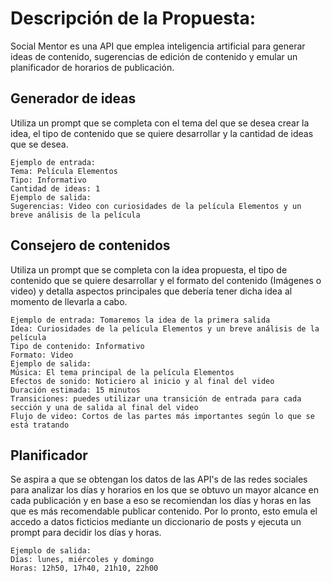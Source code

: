 # Descripción de la Propuesta:
Social Mentor es una API que emplea inteligencia artificial para generar ideas de contenido, sugerencias de
edición de contenido y emular un planificador de horarios de publicación.

## Generador de ideas
Utiliza un prompt que se completa con el tema del que se desea crear la idea, el tipo de contenido que se quiere
desarrollar y la cantidad de ideas que se desea.
```
Ejemplo de entrada:
Tema: Película Elementos
Tipo: Informativo
Cantidad de ideas: 1
Ejemplo de salida:
Sugerencias: Video con curiosidades de la película Elementos y un breve análisis de la película
```

## Consejero de contenidos
Utiliza un prompt que se completa con la idea propuesta, el tipo de contenido que se quiere desarrollar y
el formato del contenido (Imágenes o video) y detalla aspectos principales que debería tener dicha idea al
momento de llevarla a cabo.
```
Ejemplo de entrada: Tomaremos la idea de la primera salida
Idea: Curiosidades de la película Elementos y un breve análisis de la película
Tipo de contenido: Informativo
Formato: Video
Ejemplo de salida:
Música: El tema principal de la película Elementos
Efectos de sonido: Noticiero al inicio y al final del video
Duración estimada: 15 minutos
Transiciones: puedes utilizar una transición de entrada para cada sección y una de salida al final del video
Flujo de video: Cortos de las partes más importantes según lo que se está tratando
```

## Planificador
Se aspira a que se obtengan los datos de las API's de las redes sociales para analizar los días y horarios en los que se obtuvo
un mayor alcance en cada publicación y en base a eso se recomiendan los días y horas en las que es más recomendable publicar contenido.
Por lo pronto, esto emula el accedo a datos ficticios mediante un diccionario de posts y ejecuta un prompt para decidir los días y horas.
```
Ejemplo de salida:
Días: lunes, miércoles y domingo
Horas: 12h50, 17h40, 21h10, 22h00
```
